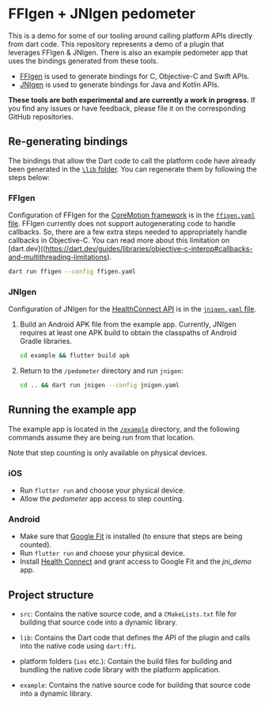 # FFIgen + JNIgen pedometer

This is a demo for some of our tooling around
calling platform APIs directly from dart code. 
This repository represents a demo of a plugin that leverages FFIgen & JNIgen. 
There is also an example pedometer app that 
uses the bindings generated from these tools. 

- [FFIgen](https://pub.dev/packages/ffigen) is used to generate
  bindings for C, Objective-C and Swift APIs.
- [JNIgen](https://pub.dev/packages/jnigen) is used to generate
  bindings for Java and Kotlin APIs.

**These tools are both experimental and are currently a work in progress.**
If you find any issues or have feedback, 
please file it on the corresponding GitHub repositories.

## Re-generating bindings

The bindings that allow the Dart code to call the platform code have
already been generated in the [`\lib` folder](./lib). 
You can regenerate them by following the steps below:

### FFIgen 

Configuration of FFIgen for the
[CoreMotion framework](https://developer.apple.com/documentation/coremotion)
is in the [`ffigen.yaml` file](./ffigen.yaml).
FFIgen currently does not support autogenerating code to handle callbacks. 
So, there are a few extra steps needed to
appropriately handle callbacks in Objective-C.
You can read more about this limitation on
[dart.dev]((https://dart.dev/guides/libraries/objective-c-interop#callbacks-and-multithreading-limitations).

```bash
dart run ffigen --config ffigen.yaml
```


### JNIgen

Configuration of JNIgen for the
[HealthConnect API](https://developer.android.com/guide/health-and-fitness/health-connect)
is in the [`jnigen.yaml` file](./jnigen.yaml).

1. Build an Android APK file from the example app.
   Currently, JNIgen requires at least one APK build
   to obtain the classpaths of Android Gradle libraries.

   ```bash
   cd example && flutter build apk
   ```

2. Return to the `/pedometer` directory and run `jnigen`:

   ```bash
   cd .. && dart run jnigen --config jnigen.yaml
   ```

## Running the example app

The example app is located in the [`/example`](./example) directory,
and the following commands assume they are being run from that location.

Note that step counting is only available on physical devices. 

### iOS

- Run `flutter run` and choose your physical device.
- Allow the *pedometer* app access to step counting.

### Android

- Make sure that [Google Fit](https://play.google.com/store/apps/details?id=com.google.android.apps.fitness)
  is installed (to ensure that steps are being counted).
- Run `flutter run` and choose your physical device.
- Install [Health Connect](https://play.google.com/store/apps/details?id=com.google.android.apps.healthdata) 
  and grant access to Google Fit and the *jni_demo* app.


## Project structure

* `src`: Contains the native source code, and a `CMakeLists.txt` file for
  building that source code into a dynamic library.

* `lib`: Contains the Dart code that defines the API of the plugin and
  calls into the native code using `dart:ffi`.

* platform folders (`ios` etc.): Contain the build files for
  building and bundling the native code library with the platform application.

* `example`: Contains the native source code for building
  that source code into a dynamic library.
